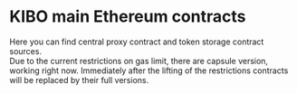 # KIBO main Ethereum contracts

Here you can find central proxy contract and token storage contract sources.  
Due to the current restrictions on gas limit, there are capsule version, working right now.
Immediately after the lifting of the restrictions  contracts will be replaced by their full versions.
